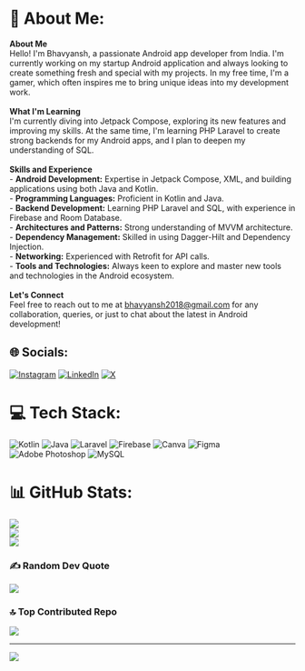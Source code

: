 # 💫 About Me:
<b>About Me</b><br>Hello! I'm Bhavyansh, a passionate Android app developer from India. I'm currently working on my startup Android application and always looking to create something fresh and special with my projects. In my free time, I'm a gamer, which often inspires me to bring unique ideas into my development work.<br><br><b>What I'm Learning</b><br>I'm currently diving into Jetpack Compose, exploring its new features and improving my skills. At the same time, I'm learning PHP Laravel to create strong backends for my Android apps, and I plan to deepen my understanding of SQL.<br><br><b>Skills and Experience</b><br>- <b>Android Development:</b> Expertise in Jetpack Compose, XML, and building applications using both Java and Kotlin.<br>- <b>Programming Languages:</b> Proficient in Kotlin and Java.<br>- <b>Backend Development:</b> Learning PHP Laravel and SQL, with experience in Firebase and Room Database.<br>- <b>Architectures and Patterns:</b> Strong understanding of MVVM architecture.<br>- <b>Dependency Management:</b> Skilled in using Dagger-Hilt and Dependency Injection.<br>- <b>Networking:</b> Experienced with Retrofit for API calls.<br>- <b>Tools and Technologies:</b> Always keen to explore and master new tools and technologies in the Android ecosystem.<br><br><b>Let's Connect</b><br>Feel free to reach out to me at bhavyansh2018@gmail.com for any collaboration, queries, or just to chat about the latest in Android development!


## 🌐 Socials:
[![Instagram](https://img.shields.io/badge/Instagram-%23E4405F.svg?logo=Instagram&logoColor=white)](https://instagram.com/bhavyansh_03) [![LinkedIn](https://img.shields.io/badge/LinkedIn-%230077B5.svg?logo=linkedin&logoColor=white)](https://www.linkedin.com/in/bhavyansh03/) [![X](https://img.shields.io/badge/X-black.svg?logo=X&logoColor=white)](https://x.com/Bhavyansh_03) 

# 💻 Tech Stack:
![Kotlin](https://img.shields.io/badge/kotlin-%237F52FF.svg?style=for-the-badge&logo=kotlin&logoColor=white) ![Java](https://img.shields.io/badge/java-%23ED8B00.svg?style=for-the-badge&logo=openjdk&logoColor=white) ![Laravel](https://img.shields.io/badge/laravel-%23FF2D20.svg?style=for-the-badge&logo=laravel&logoColor=white) ![Firebase](https://img.shields.io/badge/firebase-a08021?style=for-the-badge&logo=firebase&logoColor=ffcd34) ![Canva](https://img.shields.io/badge/Canva-%2300C4CC.svg?style=for-the-badge&logo=Canva&logoColor=white) ![Figma](https://img.shields.io/badge/figma-%23F24E1E.svg?style=for-the-badge&logo=figma&logoColor=white) ![Adobe Photoshop](https://img.shields.io/badge/adobe%20photoshop-%2331A8FF.svg?style=for-the-badge&logo=adobe%20photoshop&logoColor=white) ![MySQL](https://img.shields.io/badge/mysql-4479A1.svg?style=for-the-badge&logo=mysql&logoColor=white)
# 📊 GitHub Stats:
![](https://github-readme-stats.vercel.app/api?username=js-bhavyansh&theme=dark&hide_border=false&include_all_commits=false&count_private=true)<br/>
![](https://github-readme-streak-stats.herokuapp.com/?user=js-bhavyansh&theme=dark&hide_border=false)<br/>
![](https://github-readme-stats.vercel.app/api/top-langs/?username=js-bhavyansh&theme=dark&hide_border=false&include_all_commits=false&count_private=true&layout=compact)

### ✍️ Random Dev Quote
![](https://quotes-github-readme.vercel.app/api?type=horizontal&theme=radical)

### 🔝 Top Contributed Repo
![](https://github-contributor-stats.vercel.app/api?username=js-bhavyansh&limit=5&theme=dark&combine_all_yearly_contributions=true)

---
[![](https://visitcount.itsvg.in/api?id=Bhavyansh03-tech&icon=0&color=0)](https://visitcount.itsvg.in)
